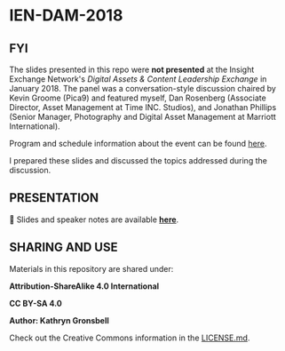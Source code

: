 # IEN-DAM-2018

## FYI

The slides presented in this repo were **not presented** at the Insight Exchange Network's *Digital Assets & Content Leadership Exchange* in January 2018. The panel was a conversation-style discussion chaired by Kevin Groome (Pica9) and featured myself, Dan Rosenberg (Associate Director, Asset Management at Time INC. Studios), and Jonathan Phillips (Senior Manager, Photography and Digital Asset Management at Marriott International).

Program and schedule information about the event can be found [here](https://www.insightxnetwork.com/digital-assets-content-leadership-exchange.html). 

I prepared these slides and discussed the topics addressed during the discussion. 

## PRESENTATION

🔴 Slides and speaker notes are available **[here](/IEN-DAMS-2018-CarnegieHall-Gronsbell-speakingnotes.pdf)**. 


## SHARING AND USE

Materials in this repository are shared under:

**Attribution-ShareAlike 4.0 International**

**CC BY-SA 4.0**

**Author: Kathryn Gronsbell**

Check out the Creative Commons information in the [LICENSE.md](/LICENSE.md).
